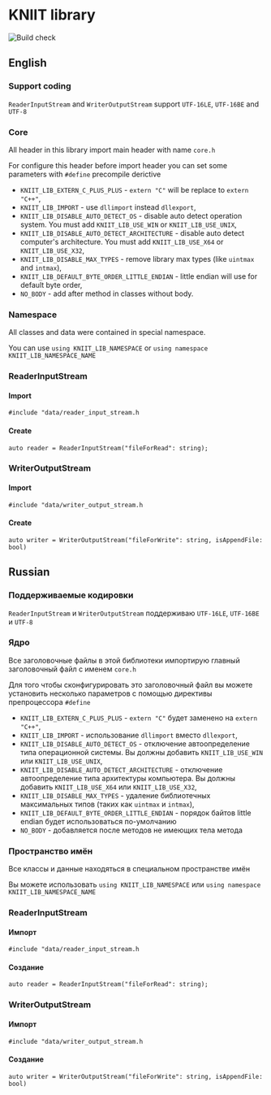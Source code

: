 # KNIIT library
![Build check](https://github.com/EdmonDantes/kniitLibCPlusPlus/workflows/Build%20check/badge.svg)
## English
### Support coding
`ReaderInputStream` and `WriterOutputStream` support `UTF-16LE`, `UTF-16BE` and `UTF-8`
### Core
All header in this library import main header with name `core.h`

For configure this header before import header you can set some parameters with `#define` precompile derictive 

* `KNIIT_LIB_EXTERN_C_PLUS_PLUS` - `extern "C"` will be replace to `extern "C++"`,
* `KNIIT_LIB_IMPORT` - use `dllimport` instead `dllexport`,
* `KNIIT_LIB_DISABLE_AUTO_DETECT_OS` - disable auto detect operation system. You must add `KNIIT_LIB_USE_WIN` or `KNIIT_LIB_USE_UNIX`,
* `KNIIT_LIB_DISABLE_AUTO_DETECT_ARCHITECTURE` - disable auto detect computer's architecture. You must add `KNIIT_LIB_USE_X64` or `KNIIT_LIB_USE_X32`,
* `KNIIT_LIB_DISABLE_MAX_TYPES` - remove library max types (like `uintmax` and `intmax`),
* `KNIIT_LIB_DEFAULT_BYTE_ORDER_LITTLE_ENDIAN` - little endian will use for default byte order,
* `NO_BODY` - add after method in classes without body.
### Namespace
All classes and data were contained in special namespace. 

You can use `using KNIIT_LIB_NAMESPACE` or `using namespace KNIIT_LIB_NAMESPACE_NAME`

### ReaderInputStream
#### Import
`#include "data/reader_input_stream.h`
#### Create
`auto reader = ReaderInputStream("fileForRead": string);`
### WriterOutputStream
#### Import
`#include "data/writer_output_stream.h`
#### Create
`auto writer = WriterOutputStream("fileForWrite": string, isAppendFile: bool)`





## Russian
### Поддерживаемые кодировки
`ReaderInputStream` и `WriterOutputStream` поддерживаю `UTF-16LE`, `UTF-16BE` и `UTF-8`
### Ядро
Все заголовочные файлы в этой библиотеки импортирую главный заголовочный файл с именем `core.h`

Для того чтобы сконфигурировать это заголовочный файл вы можете установить несколько параметров с помощью директивы препроцессора `#define`

* `KNIIT_LIB_EXTERN_C_PLUS_PLUS` - `extern "C"` будет заменено на `extern "C++"`,
* `KNIIT_LIB_IMPORT` - использование `dllimport` вместо `dllexport`,
* `KNIIT_LIB_DISABLE_AUTO_DETECT_OS` - отключение автоопределение типа операционной системы. Вы должны добавить `KNIIT_LIB_USE_WIN` или `KNIIT_LIB_USE_UNIX`,
* `KNIIT_LIB_DISABLE_AUTO_DETECT_ARCHITECTURE` - отключение автоопределение типа архитектуры компьютера. Вы должны добавить `KNIIT_LIB_USE_X64` или `KNIIT_LIB_USE_X32`,
* `KNIIT_LIB_DISABLE_MAX_TYPES` - удаление библиотечных максимальных типов (таких как `uintmax` и `intmax`),
* `KNIIT_LIB_DEFAULT_BYTE_ORDER_LITTLE_ENDIAN` - порядок байтов little endian будет использоваться по-умолчанию
* `NO_BODY` - добавляется после методов не имеющих тела метода
### Пространство имён
Все классы и данные находяться в специальном пространстве имён

Вы можете использовать `using KNIIT_LIB_NAMESPACE` или `using namespace KNIIT_LIB_NAMESPACE_NAME`

### ReaderInputStream
#### Импорт
`#include "data/reader_input_stream.h`
#### Создание
`auto reader = ReaderInputStream("fileForRead": string);`
### WriterOutputStream
#### Импорт
`#include "data/writer_output_stream.h`
#### Создание
`auto writer = WriterOutputStream("fileForWrite": string, isAppendFile: bool)`

